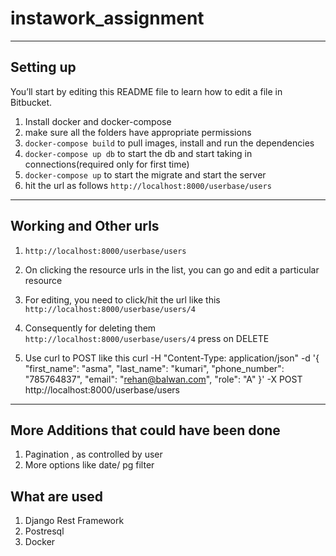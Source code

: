 # instawork_assignment


---

## Setting up

You’ll start by editing this README file to learn how to edit a file in Bitbucket.

1. Install docker and docker-compose
2. make sure all the folders have appropriate permissions
3. `docker-compose build` to pull images, install and run the dependencies
4. `docker-compose up db` to start the db and start taking in connections(required only for first time)
5. `docker-compose up` to start the migrate and start the server
6. hit the url as follows `http://localhost:8000/userbase/users`


---

## Working and Other urls

1. `http://localhost:8000/userbase/users`
2. On clicking the resource urls in the list, you can go and edit a particular resource
3. For editing, you need to click/hit the url like this 
	`http://localhost:8000/userbase/users/4`

4. Consequently for deleting them 
	`http://localhost:8000/userbase/users/4`
	press on DELETE
5. Use curl to POST like this 
	curl -H "Content-Type: application/json" -d '{
    "first_name": "asma",
    "last_name": "kumari",
    "phone_number": "785764837",
    "email": "rehan@balwan.com",
    "role": "A"
}' -X POST  http://localhost:8000/userbase/users
---

## More Additions that could have been done

1. Pagination , as controlled by user
2. More options like date/ pg filter

## What are used

1. Django Rest Framework
2. Postresql
3. Docker